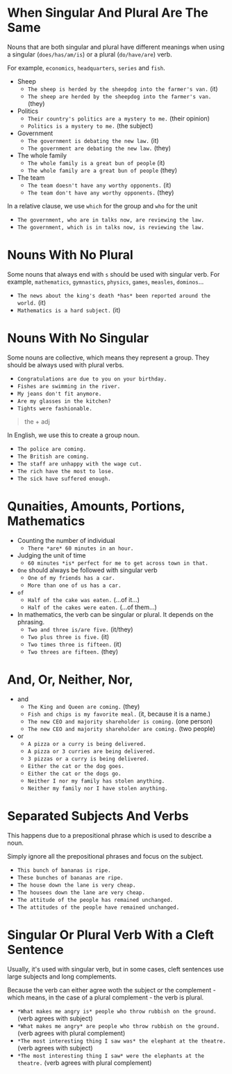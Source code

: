 # When Singular And Plural Are The Same

Nouns that are both singular and plural have different meanings when using a singular (`does/has/am/is`) or a plural (`do/have/are`) verb.

For example, `economics`, `headquarters`, `series` and `fish`.

- Sheep
  - `The sheep is herded by the sheepdog into the farmer's van.` (it)
  - `The sheep are herded by the sheepdog into the farmer's van.` (they)
- Politics
  - `Their country's politics are a mystery to me.` (their opinion)
  - `Politics is a mystery to me.` (the subject)
- Government
  - `The government is debating the new law.` (it)
  - `The government are debating the new law.` (they)
- The whole family
  - `The whole family is a great bun of people` (it)
  - `The whole family are a great bun of people` (they)
- The team
  - `The team doesn't have any worthy opponents.` (it)
  - `The team don't have any worthy opponents.` (they)

In a relative clause, we use `which` for the group and `who` for the unit
- `The government, who are in talks now, are reviewing the law.`
- `The government, which is in talks now, is reviewing the law.`

# Nouns With No Plural

Some nouns that always end with `s` should be used with singular verb. For example, `mathematics`, `gymnastics`, `physics`, `games`, `measles`, `dominos`...

- `The news about the king's death *has* been reported around the world.` (it)
- `Mathematics is a hard subject.` (it)

# Nouns With No Singular

Some nouns are collective, which means they represent a group. They should be always used with plural verbs.

- `Congratulations are due to you on your birthday.`
- `Fishes are swimming in the river.`
- `My jeans don't fit anymore.`
- `Are my glasses in the kitchen?`
- `Tights were fashionable.`

> the + adj

In English, we use this to create a group noun.

- `The police are coming.`
- `The British are coming.`
- `The staff are unhappy with the wage cut.`
- `The rich have the most to lose.`
- `The sick have suffered enough.`

# Qunaities, Amounts, Portions, Mathematics

- Counting the number of individual
  - `There *are* 60 minutes in an hour.`
- Judging the unit of time
  - `60 minutes *is* perfect for me to get across town in that.`
- `One` should always be followed with singular verb
  - `One of my friends has a car.`
  - `More than one of us has a car.`
- `of`
  - `Half of the cake was eaten.` (...of it...)
  - `Half of the cakes were eaten.` (...of them...)
- In mathematics, the verb can be singular or plural. It depends on the phrasing.
  - `Two and three is/are five.` (it/they)
  - `Two plus three is five.` (it)
  - `Two times three is fifteen.` (it)
  - `Two threes are fifteen.` (they)

# And, Or, Neither, Nor,

- and
  - `The King and Queen are coming.` (they)
  - `Fish and chips is my favorite meal.` (it, because it is a name.)
  - `The new CEO and majority shareholder is coming.` (one person)
  - `The new CEO and majority shareholder are coming.` (two people)
- or
  - `A pizza or a curry is being delivered.`
  - `A pizza or 3 curries are being delivered.`
  - `3 pizzas or a curry is being delivered.`
  - `Either the cat or the dog goes.`
  - `Either the cat or the dogs go.`
  - `Neither I nor my family has stolen anything.`
  - `Neither my family nor I have stolen anything.`

# Separated Subjects And Verbs

This happens due to a prepositional phrase which is used to describe a noun.

Simply ignore all the prepositional phrases and focus on the subject.

- `This bunch of bananas is ripe.`
- `These bunches of bananas are ripe.`
- `The house down the lane is very cheap.`
- `The housees down the lane are very cheap.`
- `The attitude of the people has remained unchanged.`
- `The attitudes of the people have remained unchanged.`

# Singular Or Plural Verb With a Cleft Sentence

Usually, it's used with singular verb, but in some cases, cleft sentences use large subjects and long complements.

Because the verb can either agree woth the subject or the complement - which means, in the case of a plural complement - the verb is plural.

- `*What makes me angry is* people who throw rubbish on the ground.` (verb agrees with subject)
- `*What makes me angry* are people who throw rubbish on the ground.` (verb agrees with plural complement)
- `*The most interesting thing I saw was* the elephant at the theatre.` (verb agrees with subject)
- `*The most interesting thing I saw* were the elephants at the theatre.` (verb agrees with plural complement)